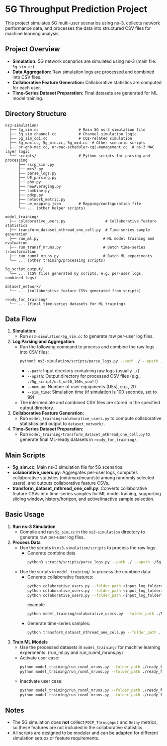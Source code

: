 # 5G Throughput Prediction Project

This project simulates 5G multi-user scenarios using ns-3, collects network performance data, and processes the data into structured CSV files for machine learning analysis.

## Project Overview
- **Simulation:** 5G network scenarios are simulated using ns-3 (main file: `5g_sim.cc`).
- **Data Aggregation:** Raw simulation logs are processed and combined into CSV files.
- **Collaborative Feature Generation:** Collaborative statistics are computed for each user.
- **Time-Series Dataset Preparation:** Final datasets are generated for ML model training.

## Directory Structure
```
ns3-simulation/
  ├── 5g_sim.cc                  # Main 5G ns-3 simulation file
  ├── 5g_sim_channel.cc          # Channel simulation logic
  ├── 5g_sim_cqi.cc              # CQI-related simulation
  ├── 5g_max.cc, 5g_min.cc, 5g_mid.cc  # Other scenario scripts
  ├── nr-gnb-mac.cc, nr-mac-scheduler-cqi-management.cc  # ns-3 MAC layer logic
  └── scripts/                   # Python scripts for parsing and processing 
      ├── rsrp_sinr.py
      ├── mcs2.py
      ├── parse_logs.py
      ├── UE_parsing.py
      ├── phy.py
      ├── newAveraging.py
      ├── combine.py
      ├── pdcp.py
      ├── network_metric.py
      ├── ue_mapping.json        # Mapping/configuration file
      └── ... (other helper scripts)

model_training/
  ├── colaborative_users.py                  # Collaborative feature statistics
  ├── transform_dataset_mthread_one_cell.py  # Time-series sample generation
  ├── run_ml.py                             # ML model training and evaluation
  ├── run_transf_mruns.py                   # Batch time-series transformation
  ├── run_runml_mruns.py                    # Batch ML experiments
  └── ... (other training/processing scripts)

5g_script_output/
  └── ... (CSV files generated by scripts, e.g. per-user logs, combined logs)

dataset_network/
  └── ... (collaborative feature CSVs generated from scripts)

ready_for_training/
  └── ... (final time-series datasets for ML training)
```

## Data Flow
1. **Simulation:**
   - Run `ns3-simulation/5g_sim.cc` to generate raw per-user log files.
2. **Log Parsing and Aggregation:**
   - Run the following command to process and combine the raw logs into CSV files:
     ```bash
     python3 ns3-simulation/scripts/parse_logs.py --path ./ --opath ./5g_script/ns3_ue20_100s_onoff --num_ue 20 --sim_time 99
     ```
     - `--path`: Input directory containing raw logs (usually `./`)
     - `--opath`: Output directory for processed CSV files (e.g., `./5g_script/ns3_ue20_100s_onoff`)
     - `--num_ue`: Number of user equipments (UEs), e.g., 20
     - `--sim_time`: Simulation time (if simulation is 100 seconds, set to 99)
   - The intermediate and combined CSV files are stored in the specified output directory.
3. **Collaborative Feature Generation:**
   - Run `model_training/colaborative_users.py` to compute collaborative statistics and output to `dataset_network/`.
4. **Time-Series Dataset Preparation:**
   - Run `model_training/transform_dataset_mthread_one_cell.py` to generate final ML-ready datasets in `ready_for_training/`.

## Main Scripts
- **5g_sim.cc**: Main ns-3 simulation file for 5G scenarios.
- **colaborative_users.py**: Aggregates per-user logs, computes collaborative statistics (min/max/mean/std among randomly selected users), and outputs collaborative feature CSVs.
- **transform_dataset_mthread_one_cell.py**: Converts collaborative feature CSVs into time-series samples for ML model training, supporting sliding window, history/horizon, and active/inactive sample selection.

## Basic Usage
1. **Run ns-3 Simulation**
   - Compile and run `5g_sim.cc` in the `ns3-simulation` directory to generate raw per-user log files.
2. **Process Data**
   - Use the scripts in `ns3-simulation/scripts` to process the raw logs:
     - Generate combine data
       ```bash
       python3 scratch/scripts/parse_logs.py --path ./ --opath ./5g_script/ns3_ue40_1000s_onoff  --num_ue 40 --sim_time 999
       ```
   - Use the scripts in `model_training/` to process the combine data:
     - Generate collaborative features:
       ```bash
       python colaborative_users.py --folder_path <input_log_folder> --output_path ../dataset_network/ --percent_comp_users 10 --num_runs 10
       python colaborative_users.py --folder_path <input_log_folder> --output_path ../dataset_network/ --percent_comp_users 50 --num_runs 10
       python colaborative_users.py --folder_path <input_log_folder> --output_path ../dataset_network/ --percent_comp_users 100 --num_runs 1
       ```
       example
       ```bash
       python model_training/colaborative_users.py --folder_path ./5g_script_output/ns3_ue20_1000s_onoff/combine/1s --output_path ./dataset_network/ --percent_comp_users 100 --num_runs 1
       ```
     - Generate time-series samples:
       ```bash
       python transform_dataset_mthread_one_cell.py --folder_path ../dataset_network/ --output_path ../ready_for_training/ --target_metric THR --history 10 --horizon 1 --active_only True
       ```
3. **Train ML Models**
   - Use the processed datasets in `model_training/` for machine learning experiments. (run_ml.py and run_runml_mruns.py)
    - Activate user case:
       ```bash
       python model_training/run_runml_mruns.py --folder_path ./ready_for_training_on_network_H5H5/ --output_path ./results_ml_on_network/ --cmps_mode 100
       python model_training/run_runml_mruns.py --folder_path ./ready_for_training_on_network_H5H5/ --output_path ./results_ml_on_network/ --cmps_mode 1050
       ```
    - Inactivate user case:
       ```bash
       python model_training/run_runml_mruns.py --folder_path ./ready_for_training_off_network_H5H5/ --output_path ./results_ml_off_network/ --cmps_mode 100
       python model_training/run_runml_mruns.py --folder_path ./ready_for_training_off_network_H5H5/ --output_path ./results_ml_off_network/ --cmps_mode 1050
       ```


## Notes
- The 5G simulation does **not** collect `PDCP_Throughput` and `Delay` metrics, so these features are not included in the collaborative statistics.
- All scripts are designed to be modular and can be adapted for different simulation setups or feature requirements.

